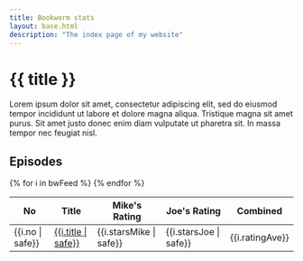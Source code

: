 ```yaml
---
title: Bookworm stats
layout: base.html
description: "The index page of my website"
---
```


<div class="aligning">
<div class="header">

<i class="fa-solid fa-ranking-star"></i>
# {{ title }}

<div role="doc-subtitle">
Lorem ipsum dolor sit amet, consectetur adipiscing elit, sed do eiusmod tempor incididunt ut labore et dolore magna aliqua. Tristique magna sit amet purus. Sit amet justo donec enim diam vulputate ut pharetra sit. In massa tempor nec feugiat nisl.
</div>
</div>

<div class="sheet">
<i class="fa-solid fa-headphones"></i>

## Episodes
<table>
<thead>
<tr>
<th>No</th>
<th>Title</th>
<th>Mike's Rating</th>
<th>Joe's Rating</th>
<th>Combined</th>
</tr>
</thead>

<tbody>
{% for i in bwFeed %}
<tr>
<td>{{i.no | safe}}</td>
<td><a href="{{i.link}}">{{i.title | safe}}</a></td>
<td>{{i.starsMike | safe}}</td>
<td>{{i.starsJoe | safe}}</td>
<td>{{i.ratingAve}}</td>
</tr>
{% endfor %}
</tbody>
</table>
</div>

</div>